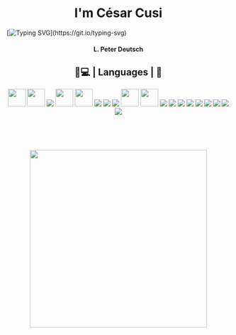 <h1 align="center">
  I'm César Cusi
</h1>


[![Typing SVG](https://readme-typing-svg.herokuapp.com?font=DM+Sans&size=30&duration=3000&pause=3000&color=3AFBFF&background=3775FF00&center=true&vCenter=true&width=1000&lines=%22Iterar+es+humano%2C+'recursivar'+es+divino%22;To+iterate+is+human%2C+to+recurse+divine.)](https://git.io/typing-svg)

<h4 align="center">
  L. Peter Deutsch
</h4>
<h2 align="center">
  👨💻 | Languages |  👨
 </h2>
 
<div align="center">
<img src="https://cdn.jsdelivr.net/gh/devicons/devicon/icons/html5/html5-original.svg" width="40"/>
<img src="https://cdn.jsdelivr.net/gh/devicons/devicon/icons/css3/css3-original.svg" width="40"/>
<img src="https://cdn.jsdelivr.net/gh/devicons/devicon/icons/bootstrap/bootstrap-original.svg" />
<img src="https://cdn.jsdelivr.net/gh/devicons/devicon/icons/javascript/javascript-original.svg" width="40"/>
<img src="https://cdn.jsdelivr.net/gh/devicons/devicon/icons/dotnetcore/dotnetcore-original.svg" width="40"/>
<img src="https://cdn.jsdelivr.net/gh/devicons/devicon/icons/laravel/laravel-plain.svg" />
<img src="https://cdn.jsdelivr.net/gh/devicons/devicon/icons/cplusplus/cplusplus-original.svg" />
<img src="https://cdn.jsdelivr.net/gh/devicons/devicon/icons/java/java-original.svg" />
<img src="https://cdn-icons-png.flaticon.com/512/5969/5969347.png" width="40"/>
<img src="https://cdn.jsdelivr.net/gh/devicons/devicon/icons/react/react-original.svg" width="40"/>
<img src="https://cdn.jsdelivr.net/gh/devicons/devicon/icons/angularjs/angularjs-original.svg" />
<img src="https://cdn.jsdelivr.net/gh/devicons/devicon/icons/vuejs/vuejs-original.svg" />
<img src="https://cdn.jsdelivr.net/gh/devicons/devicon/icons/bootstrap/bootstrap-original.svg" />  
<img src="https://cdn.jsdelivr.net/gh/devicons/devicon/icons/docker/docker-original.svg" />
<img src="https://cdn.jsdelivr.net/gh/devicons/devicon/icons/docker/docker-original.svg" />
<img src="https://cdn.jsdelivr.net/gh/devicons/devicon/icons/github/github-original-wordmark.svg" />
<img src="https://cdn.jsdelivr.net/gh/devicons/devicon/icons/kubernetes/kubernetes-plain.svg" />
<img src="https://cdn.jsdelivr.net/gh/devicons/devicon/icons/xamarin/xamarin-original.svg" />
<img src="https://cdn.jsdelivr.net/gh/devicons/devicon/icons/jenkins/jenkins-original.svg" />


<br /><br /><br />

<img src="https://media2.giphy.com/media/RbDKaczqWovIugyJmW/giphy.gif?cid=ecf05e47xyi04atzjshn4botrz42dten797906o2pbzfn04v&rid=giphy.gif&ct=g" width="400"/>


</div>
